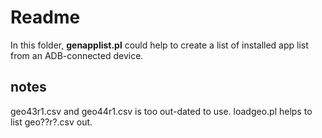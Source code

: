 # Readme

In this folder, __genapplist.pl__ could help to create a list of installed app list from an ADB-connected device.

## notes

geo43r1.csv and geo44r1.csv is too out-dated to use.
loadgeo.pl helps to list geo??r?.csv out.
